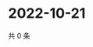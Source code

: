 # 2022-10-21

共 0 条

<!-- BEGIN WEIBO -->
<!-- 最后更新时间 Fri Oct 21 2022 14:21:03 GMT+0800 (China Standard Time) -->

<!-- END WEIBO -->
